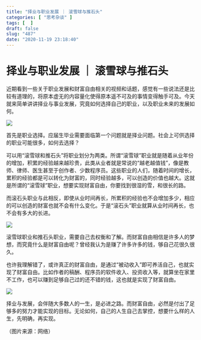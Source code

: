 ```yaml
---
title: "择业与职业发展 ｜ 滚雪球与推石头"
categories: [ "思考杂谈" ]
tags: [  ]
draft: false
slug: "487"
date: "2020-11-19 23:18:40"
---
```


# 择业与职业发展 ｜ 滚雪球与推石头

近期看到一些关于职业发展和财富自由相关的视频和话题，感觉有一些说法还是比较有道理的，将原本虚无的内容量化使得原本遥不可及的事情变得触手可及。今天就来简单讲讲择业与事业发展，究竟如何选择自己的职业，以及职业未来的发展如何。

![](https://imagehost-cdn.frytea.com/images/2020/11/19/20201119231517b05f4664e47c6651.png)

首先是职业选择。应届生毕业需要面临第一个问题就是择业问题。社会上可供选择的职业可能很多，如何去选择？

可以用“滚雪球和推石头”将职业划分为两类。所谓“滚雪球”职业就是随着从业年份的增加，积累的经验越来越珍贵，此类从业者就是常说的“越老越值钱”，像是教师、律师、医生甚至于创作者、少数程序员。这些职业的人们，随着时间的增长，累积的经验都是可以转化为财富的，同时经验越多，可以创造的价值也越大。这就是所谓的“滚雪球”职业，想要实现财富自由，你要找到很湿的雪，和很长的路。

而滚石头职业与此相反，即使从业时间再长，所累积的经验也不会增加多少，相应的可以创造的财富也就不会有什么变化。于是“滚石头”职业就算从业时间再长，也不会有多大的长进。

![](https://imagehost-cdn.frytea.com/images/2020/11/19/2020111923164657623ff17e0f6077.png)

滚雪球职业和推石头职业，需要自己去权衡和了解。而财富自由相信是许多人的梦想，而究竟什么是财富自由呢？曾经我认为是赚了许多许多的钱，够自己花很久很久。

也许我理解错了，或许真正的财富自由，是通过“被动收入”即可养活自己，也就实现了财富自由。比如作者的稿酬、程序员的软件收入、投资收入等，就算坐在家里不工作，也可以赚到足够自己过的还不错的钱，这也就是实现了财富自由。

![](https://imagehost-cdn.frytea.com/images/2020/11/19/20201119231729106f5afbe1a6ddbe.png)

择业与发展，会伴随大多数人的一生，是必进之路。而财富自由，必然是付出了足够多的努力才能实现的目标。无论如何，自己的人生自己去掌控，想要什么样的人生，先明确，再实现。

（图片来源：网络）